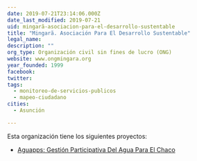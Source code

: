 ```yaml
---
date: 2019-07-21T23:14:06.000Z
date_last_modified: 2019-07-21
uid: mingarã-asociacion-para-el-desarrollo-sustentable
title: "Mingarã. Asociación Para El Desarrollo Sustentable"
legal_name: 
description: ""
org_type: Organización civil sin fines de lucro (ONG)
website: www.ongmingara.org
year_founded: 1999
facebook: 
twitter: 
tags:
  - monitoreo-de-servicios-publicos
  - mapeo-ciudadano
cities: 
  - Asunción

---
```


Esta organización tiene los siguientes proyectos:

- [Aguapps: Gestión Participativa Del Agua Para El Chaco](/i/aguapps-gestion-participativa-del-agua-para-el-chaco.html)
